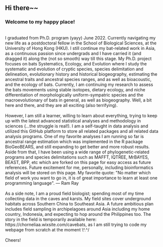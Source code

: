## Hi there~~ 
### Welcome to my happy place!
<br />
I graduated from Ph.D. program (yayy) June 2022. Currently navigating my new life as a postdoctoral fellow in the School of Biological Sciences, at the University of Hong Kong (HKU). I still continue my bat-related work in Asia, as a continuous passion since undergrads and I have carried it (and dragged it) along the (not so smooth) way till this stage. My Ph.D. project focuses on bats Systematics, Ecology, and Evolution where I study the systematic and evolution of cryptic species, species delimitation and delineation, evolutionary history and historical biogeography, estimating the ancestral traits and ancestral species ranges, and as well as bioacoustic, and the ecology of bats. Currently, I am continuing my research to assess the bats movements using stable isotopes, dietary ecology, and niche differentiation of morphologically uniform-sympatric species and the macroevolutionary of bats in general, as well as biogeography. Well, a bit here and there, and they are all exciting (also terrifying).
<br />

<br />
However, I am still a learner, willing to learn about everything, trying to keep up with the latest advanced statistical analyses and methodology in sciences (...the struggle is real!). I am a self-taught in data analysis and utilized this GitHub platform to store all related packages and all related data analysis programs. One of my favorite analyses I am running so far is ancestral range estimation which was implemented in the R package BioGeoBEARS, and still expanding to get better and more robust results. Aside from that, I have been using a wide range of phylogenetic-related programs and species delimitations such as MAFFT, IQTREE, MrBAYES, BEAST, BPP, etc which are forked on this page for easy access as future references. Future excitement for me, personally, including bioinformatics analysis will be stored on this page. My favorite quote: "No matter which field of work you want to go in, it is of great importance to learn at least one programming language". ― Ram Ray
<br/>


<br />
As a side note, I am a proud field biologist; spending most of my time collecting data in the caves and karsts. My field sites cover underground habitats across Southern China to Southeast Asia. A future ambitious plan includes field sampling in archipelagoes around Asia including my home country, Indonesia, and expecting to hop around the Philippines too. The story in the field is temporarily available here: https://chorneliaa.wixsite.com/cavebats, as I am still trying to code my webpage from scratch at the moment \^.^/
<br />

<br />
Cheers!

